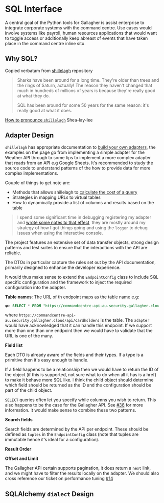 # SQL Interface

A central goal of the Python tools for Gallagher is assist enterprise to integrate corporate systems with the command centre. Use cases would involve systems like payroll, human resources applications that would want to toggle access or additionally keep abreast of events that have taken place in the command centre inline situ.

## Why SQL?

Copied verbatam from [shillelagh](https://github.com/betodealmeida/shillelagh?tab=readme-ov-file#why-sql) repository

> Sharks have been around for a long time. They're older than trees and the rings of Saturn, actually! The reason they haven't changed that much in hundreds of millions of years is because they're really good at what they do.
>
> SQL has been around for some 50 years for the same reason: it's really good at what it does.

[How to pronounce `shillelagh`](https://youtu.be/QHDZtvfTkz4?feature=shared) Shea-lay-lee

## Adapter Design

`shillelagh` has appropriate documentation to [build your own adapters](https://shillelagh.readthedocs.io/en/latest/development.html#), the examples on the page go from implementing a simple adapter for the Weather API through to some tips to implement a more complex adapter that reads from an API e.g Google Sheets. It's recommended to study the source code to understand patterns of the how to provide data for more complex implementations.

Couple of things to get note are:

- Methods that allows shillelagh to [calculate the cost of a query](https://shillelagh.readthedocs.io/en/latest/development.html#estimating-query-cost)
- Strategies in mapping URLs to virtual tables
- How to dynamically provide a list of columns and results based on the table

> I spend some significant time in debugging registering my adapter and [wrote some notes to that effect](https://github.com/anomaly/gallagher/issues/31#issuecomment-2111223261), they are mostly around my strategy of how I got things going and using the `logger` to debug issues when using the interactive console.

The project features an extensive set of data transfer objects, strong design patterns and test suites to ensure that the interactions with the API are reliable.

The DTOs in particular capture the rules set out by the API documentation, primarily designed to enhance the developer experience.

It would thus make sense to extend the `EndpointConfig` class to include SQL specific configuration and the framework to inject the required configuration into the adapter.

**Table names**: The URL of th endpoint maps as the table name e.g:

```sql
🍀> SELECT * FROM "https://commandcentre-api-au.security.gallagher.cloud/api/cardholders";
```

where `https://commandcentre-api-au.security.gallagher.cloud/api/cardholders` is the table. The `adapter` would have acknowledged that it can handle this endpoint. If we support more than one than one endpoint then we would have to validate that the URL is one of the many.

**Field list**

Each DTO is already aware of the fields and their types. If a type is a primitive then it's easy enough to handle.

If a field happens to be a relationship then we would have to return the ID of the object (if this is supported, not sure what to do when all it has is a href) to make it behave more SQL like. I think the child object should determine which field should be returned as the ID and the configuration should be part of the child object.

`SELECT` queries often let you specify while columns you wish to return. This also happens to be the case for the Gallagher API. See [#36](https://github.com/anomaly/gallagher/issues/36) for more information. It would make sense to combine these two patterns.

**Search fields**

Search fields are determined by the API per endpoint. These should be defined as `tuples` in the `EndpointConfig` class (note that tuples are immutable hence it's ideal for a configuration).

**Result Order**

**Offset and Limit**

The Gallagher API certain supports pagination, it does return a `next` link, and we might have to filter the results locally on the adapter. We should also cross reference our ticket on performance tuning [#14](https://github.com/anomaly/gallagher/issues/14)

## SQLAlchemy `dialect` Design
